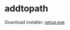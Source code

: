 # addtopath
Download installer:
[setup.exe](https://github.com/KHOIR359/windowsaddtopath/raw/master/setup.exe)
